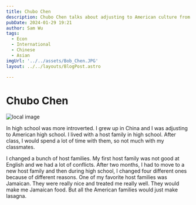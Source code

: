 ```yaml
---
title: Chubo Chen
description: Chubo Chen talks about adjusting to American culture from China, and reminisces about his host families.
pubDate: 2024-01-29 19:21
author: Sam Wu
tags:
  - Econ
  - International
  - Chinese
  - Asian
imgUrl: '../../assets/Bob_Chen.JPG'
layout: ../../layouts/BlogPost.astro

---
```

# Chubo Chen

![local image](../../assets/Bob_Chen.JPG)

In high school was more introverted. I grew up in China and I was adjusting to American high school. I lived with a host family in high school. After class, I would spend a lot of time with them, so not much with my classmates.

I changed a bunch of host families. My first host family was not good at English and we had a lot of conflicts. After two months, I had to move to a new host family and then during high school, I changed four different ones because of different reasons. One of my favorite host families was Jamaican. They were really nice and treated me really well. They would make me Jamaican food. But all the American families would just make lasagna. 

